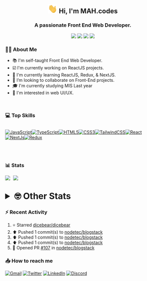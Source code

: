 <h2 align="center"><img src="./Hi.gif" width="30px" height="30px"> Hi, I'm MAH.codes</h2>

<h3 align="center">A passionate Front End Web Developer.</h3>

<div align="center">
  <a href="https://www.linux.org"><img src="https://img.shields.io/badge/OS-Linux-e06c75?style=for-the-badge&logoColor=7287fd&logo=linux&color=7287fd&labelColor=1E1E2E" /></a>
	<a href="https://archlinux.org"><img src="https://img.shields.io/badge/DISTRO-Arch-56b6c2?style=for-the-badge&logo=arch-linux&logoColor=7287fd&color=7287fd&labelColor=1E1E2E" /></a>
	<a href="https://dwm.suckless.org"><img src="https://img.shields.io/badge/WM-DWM-005577?style=for-the-badge&logo=dwm&color=7287fd&logoColor=7287fd&labelColor=1E1E2E" /></a>
	<a href="https://neovim.io"><img src="https://img.shields.io/badge/IDE-Neovim-98c379?style=for-the-badge&logo=neovim&color=7287fd&logoColor=7287fd&labelColor=1E1E2E" /></a>
</div>

### :man_technologist: About Me

- :books: I'm self-taught Front End Web Developer.
- :ballot_box_with_check: I'm currently working on ReactJS projects.
- :dart: I'm currently learning ReactJS, Redux, & NextJS.
- :eyes: I’m looking to collaborate on Front-End projects.
- :mortar_board: I'm currently studying MIS Last year
- :art: I'm interested in web UI/UX.

<br>

### :computer: Top Skills

<div style="display:flex;">

<a href="https://developer.mozilla.org/en-US/docs/Web/JavaScript" target="_blank" rel="noreferrer"><img
    src="https://raw.githubusercontent.com/danielcranney/readme-generator/main/public/icons/skills/javascript-colored.svg"
    width="36" height="36" alt="JavaScript" /></a><a href="https://www.typescriptlang.org/" target="_blank"
  rel="noreferrer"><img
    src="https://raw.githubusercontent.com/danielcranney/readme-generator/main/public/icons/skills/typescript-colored.svg"
    width="36" height="36" alt="TypeScript" /></a><a href="https://developer.mozilla.org/en-US/docs/Glossary/HTML5"
  target="_blank" rel="noreferrer"><img
    src="https://raw.githubusercontent.com/danielcranney/readme-generator/main/public/icons/skills/html5-colored.svg"
    width="36" height="36" alt="HTML5" /></a><a href="https://www.w3.org/TR/CSS/#css" target="_blank"
  rel="noreferrer"><img
    src="https://raw.githubusercontent.com/danielcranney/readme-generator/main/public/icons/skills/css3-colored.svg"
    width="36" height="36" alt="CSS3" /></a><a href="https://tailwindcss.com/" target="_blank" rel="noreferrer"><img
    src="https://raw.githubusercontent.com/danielcranney/readme-generator/main/public/icons/skills/tailwindcss-colored.svg"
    width="36" height="36" alt="TailwindCSS" /></a><a href="https://reactjs.org/" target="_blank" rel="noreferrer"><img
    src="https://raw.githubusercontent.com/danielcranney/readme-generator/main/public/icons/skills/react-colored.svg"
    width="36" height="36" alt="React" /></a><a href="https://nextjs.org/docs" target="_blank" rel="noreferrer"><img
    src="https://raw.githubusercontent.com/danielcranney/readme-generator/main/public/icons/skills/nextjs-colored.svg"
    width="36" height="36" alt="NextJs" /></a><a href="https://redux.js.org/" target="_blank" rel="noreferrer"><img
    src="https://raw.githubusercontent.com/danielcranney/readme-generator/main/public/icons/skills/redux-colored.svg"
    width="36" height="36" alt="Redux" /></a>

</div>

<br>
<br>

### :bar_chart: Stats

<img src="https://github-readme-stats.vercel.app/api?username=MAHcodes&show_icons=true&locale=en" width="49%" /><span style="display:inline-block;width:2%"></span><img src="https://github-readme-streak-stats.herokuapp.com/?user=MAHcodes&" width="49%" />

<br>

<details>
<summary style="font-size: 1.75rem; font-weight: bold;"><strong style="font-size: 1.75rem; font-weight: bold;"> 🤓 Other Stats </strong></summary>

<a href="https://www.github.com/mahcodes"><img src="https://komarev.com/ghpvc/?username=MAHcodes&style=for-the-badge" alt="MAHcodes github profile views" /></a>
<a href="https://wakatime.com/@44eeab2c-51f5-4574-a918-82e5b17d9c49"><img src="https://wakatime.com/badge/user/44eeab2c-51f5-4574-a918-82e5b17d9c49.svg?style=for-the-badge" alt="Total time coded since Jun 29 2022" /></a>

<!--START_SECTION:waka-->
![Lines of code](https://img.shields.io/badge/From%20Hello%20World%20I%27ve%20Written-843%20Thousand%20lines%20of%20code-blue)

**🐱 My GitHub Data** 

> 🏆 436 Contributions in the Year 2023
 > 
> 📦 341.7 kB Used in GitHub's Storage 
 > 
> 💼 Opted to Hire
 > 
> 📜 30 Public Repositories 
 > 
> 🔑 8 Private Repositories  
 > 
**I'm a Night 🦉** 

```text
🌞 Morning      176 commits       ███░░░░░░░░░░░░░░░░░░░░░░   14.24 % 
🌆 Daytime      286 commits       █████░░░░░░░░░░░░░░░░░░░░   23.14 % 
🌃 Evening      483 commits       █████████░░░░░░░░░░░░░░░░   39.08 % 
🌙 Night        291 commits       ██████░░░░░░░░░░░░░░░░░░░   23.54 % 

```
📅 **I'm Most Productive on Monday** 

```text
Monday         211 commits       ████░░░░░░░░░░░░░░░░░░░░░   17.07 % 
Tuesday        193 commits       ████░░░░░░░░░░░░░░░░░░░░░   15.61 % 
Wednesday      145 commits       ███░░░░░░░░░░░░░░░░░░░░░░   11.73 % 
Thursday       154 commits       ███░░░░░░░░░░░░░░░░░░░░░░   12.46 % 
Friday         153 commits       ███░░░░░░░░░░░░░░░░░░░░░░   12.38 % 
Saturday       193 commits       ████░░░░░░░░░░░░░░░░░░░░░   15.61 % 
Sunday         187 commits       ███░░░░░░░░░░░░░░░░░░░░░░   15.13 % 

```


📊 **This Week I Spent My Time On** 

```text
⌚︎ Time Zone: Asia/Beirut

💬 Programming Languages: 
TypeScript               6 hrs 59 mins       █████████████████░░░░░░░░   69.86 % 
Lua                      57 mins             ██░░░░░░░░░░░░░░░░░░░░░░░   09.64 % 
Go                       39 mins             █░░░░░░░░░░░░░░░░░░░░░░░░   06.56 % 
CSS                      30 mins             █░░░░░░░░░░░░░░░░░░░░░░░░   05.07 % 
Markdown                 28 mins             █░░░░░░░░░░░░░░░░░░░░░░░░   04.75 % 

🔥 Editors: 
Neovim                   10 hrs              █████████████████████████   100.00 % 

🐱‍💻 Projects: 
blogstack                6 hrs 49 mins       █████████████████░░░░░░░░   68.20 % 
dotfiles                 1 hr                ██░░░░░░░░░░░░░░░░░░░░░░░   10.05 % 
Unknown Project          43 mins             █░░░░░░░░░░░░░░░░░░░░░░░░   07.30 % 
lichess                  30 mins             █░░░░░░░░░░░░░░░░░░░░░░░░   05.02 % 
vimwiki                  23 mins             █░░░░░░░░░░░░░░░░░░░░░░░░   03.92 % 

💻 Operating System: 
Linux                    10 hrs              █████████████████████████   100.00 % 

```

**I Mostly Code in JavaScript** 

```text
JavaScript               14 repos            ████████████░░░░░░░░░░░░░   48.28 % 
Python                   3 repos             ██░░░░░░░░░░░░░░░░░░░░░░░   10.34 % 
TypeScript               3 repos             ██░░░░░░░░░░░░░░░░░░░░░░░   10.34 % 
HTML                     2 repos             █░░░░░░░░░░░░░░░░░░░░░░░░   06.90 % 
PHP                      2 repos             █░░░░░░░░░░░░░░░░░░░░░░░░   06.90 % 

```



 Last Updated on 21/02/2023 18:38:53 UTC
<!--END_SECTION:waka-->

</details>

### :zap: Recent Activity

<!--RECENT_ACTIVITY:start-->
1. ⭐ Starred [dicebear/dicebear](https://github.com/dicebear/dicebear)<br>
2. ⬆️ Pushed 1 commit(s) to [nodetec/blogstack](https://github.com/nodetec/blogstack)<br>
3. ⬆️ Pushed 1 commit(s) to [nodetec/blogstack](https://github.com/nodetec/blogstack)<br>
4. ⬆️ Pushed 1 commit(s) to [nodetec/blogstack](https://github.com/nodetec/blogstack)<br>
5. 💪 Opened PR [#107](https://github.com/nodetec/blogstack/pull/107) in [nodetec/blogstack](https://github.com/nodetec/blogstack)<br>
<!--RECENT_ACTIVITY:end-->

### :inbox_tray: How to reach me

[![Gmail](https://img.shields.io/badge/Gmail-D14836?style=for-the-badge&logo=gmail&logoColor=white)](mailto:mahdotcodes@gmail.com)
[![Twitter](https://img.shields.io/badge/Twitter-1DA1F2?style=for-the-badge&logo=twitter&logoColor=white)](https://twitter.com/MAHcodes)
[![LinkedIn](https://img.shields.io/badge/LinkedIn-0077B5?style=for-the-badge&logo=linkedin&logoColor=white)](https://www.linkedin.com/in/mah-codes-66b0671b7/)
[![Discord](https://img.shields.io/badge/Discord-7289DA?style=for-the-badge&logo=discord&logoColor=white)](https://discord.com/users/404595695195258880)
